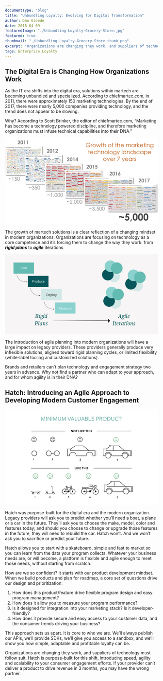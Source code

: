 ```yaml
---
documentType: "blog"
title: "Unbundling Loyalty: Evolving for Digital Transformation"
author: Dan Gloede
date: 2018-04-09
featuredImage: "./Unbundling-Loyalty-Grocery-Store.jpg"
featured: true
thumbnail: "./Unbundling-Loyalty-Grocery-Store-thumb.png"
excerpt: "Organizations are changing they work, and suppliers of technology must follow suit.  Hatch is purpose-built for this shift, introducing speed, agility and scalability to your consumer engagement efforts.  If your provider can’t deliver a product to drive revenue in 3 months, you may have the wrong partner."
tags: Enterprise Loyalty
---
```


## The Digital Era is Changing How Organizations Work

As the IT era shifts into the digital era, solutions within martech are becoming unbundled and specialized.  According to [chiefmartec.com](http://chiefmartec.com/), in 2011, there were approximately 150 marketing technologies.  By the end of 2017, there were nearly 5,000 companies providing technology, and the trend does not appear to be slowing.

Why?  According to Scott Brinker, the editor of chiefmartec.com, “Marketing has become a technology powered discipline, and therefore marketing organizations must infuse technical capabilities into their DNA.”

![Martech Evolution](./Unbundling-Loyalty-Martech-Landscape.jpg)

The growth of martech solutions is a clear reflection of a changing mindset in modern organizations.  Organizations are focusing on technology as a core competence and it’s forcing them to change the way they work: from *__rigid plans__* to *__agile__* iterations.

![Agile Iterations](./Unbundling-Loyalty-Rigid-Agile.png)

The introduction of agile planning into modern organizations will have a large impact on legacy providers.  These providers generally produce very inflexible solutions, aligned toward rigid planning cycles, or limited flexibility (white-label tooling and customized solutions).

Brands and retailers can’t plan technology and engagement strategy two years in advance.  Why not find a partner who can adapt to your approach, and for whom agility is in their DNA?

## Hatch: Introducing an Agile Approach to Developing Modern Customer Engagement

![Minimum Valuable Product](./Minimum-valuable-product.jpeg)

Hatch was purpose-built for the digital era and the modern organization.  Legacy providers will ask you to predict whether you’ll need a boat, a plane or a car in the future. They’ll ask you to choose the make, model, color and features today; and should you choose to change or upgrade those features in the future, they will need to rebuild the car.  Hatch won’t.  And we won’t ask you to sacrifice or predict your future.

Hatch allows you to start with a skateboard, simple and fast to market so you can learn from the data your program collects. Whatever your business needs are, or will become, a platform is flexible and agile enough to meet those needs, without starting from scratch.

How are we so confident?  It starts with our product development mindset.  When we build products and plan for roadmap, a core set of questions drive our design and prioritization:

1. How does this product/feature drive flexible program design and easy program management?
2. How does it allow you to measure your program performance?
3. Is it designed for integration into your marketing stack?  Is it developer-friendly?
4. How does it provide secure and easy access to your customer data, and the consumer trends driving your business?

This approach sets us apart.  It is core to who we are.  We’ll always publish our APIs, we’ll provide SDKs, we’ll give you access to a sandbox,  and we’ll show you how simple, adaptable and profitable loyalty can be.

Organizations are changing they work, and suppliers of technology must follow suit.  Hatch is purpose-built for this shift, introducing speed, agility and scalability to your consumer engagement efforts.  If your provider can’t deliver a product to drive revenue in 3 months, you may have the wrong partner.
